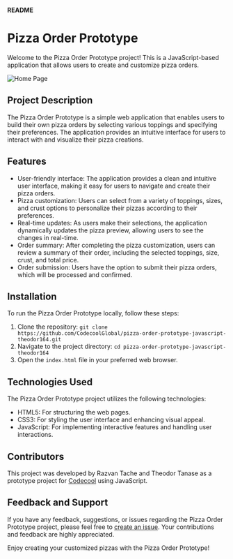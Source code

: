 **README**

# Pizza Order Prototype

Welcome to the Pizza Order Prototype project! This is a JavaScript-based application that allows users to create and customize pizza orders.

![Home Page]([https://imgur.com/a/Ii2Ok2q](https://i.imgur.com/1oNA1tO.png))

## Project Description

The Pizza Order Prototype is a simple web application that enables users to build their own pizza orders by selecting various toppings and specifying their preferences. The application provides an intuitive interface for users to interact with and visualize their pizza creations.

## Features

- User-friendly interface: The application provides a clean and intuitive user interface, making it easy for users to navigate and create their pizza orders.
- Pizza customization: Users can select from a variety of toppings, sizes, and crust options to personalize their pizzas according to their preferences.
- Real-time updates: As users make their selections, the application dynamically updates the pizza preview, allowing users to see the changes in real-time.
- Order summary: After completing the pizza customization, users can review a summary of their order, including the selected toppings, size, crust, and total price.
- Order submission: Users have the option to submit their pizza orders, which will be processed and confirmed.

## Installation

To run the Pizza Order Prototype locally, follow these steps:

1. Clone the repository: `git clone https://github.com/CodecoolGlobal/pizza-order-prototype-javascript-theodor164.git`
2. Navigate to the project directory: `cd pizza-order-prototype-javascript-theodor164`
3. Open the `index.html` file in your preferred web browser.

## Technologies Used

The Pizza Order Prototype project utilizes the following technologies:

- HTML5: For structuring the web pages.
- CSS3: For styling the user interface and enhancing visual appeal.
- JavaScript: For implementing interactive features and handling user interactions.

## Contributors

This project was developed by Razvan Tache and Theodor Tanase as a prototype project for [Codecool](https://codecool.com/) using JavaScript.


## Feedback and Support

If you have any feedback, suggestions, or issues regarding the Pizza Order Prototype project, please feel free to [create an issue](https://github.com/CodecoolGlobal/pizza-order-prototype-javascript-theodor164/issues). Your contributions and feedback are highly appreciated.

Enjoy creating your customized pizzas with the Pizza Order Prototype!
